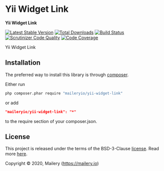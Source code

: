 # Yii Widget Link

**Yii Widget Link**

[![Latest Stable Version](https://poser.pugx.org/maileryio/yii-widget-link/v/stable)](https://packagist.org/packages/maileryio/yii-widget-link)
[![Total Downloads](https://poser.pugx.org/maileryio/yii-widget-link/downloads)](https://packagist.org/packages/maileryio/yii-widget-link)
[![Build Status](https://travis-ci.com/maileryio/yii-widget-link.svg?branch=master)](https://travis-ci.com/maileryio/yii-widget-link)
[![Scrutinizer Code Quality](https://scrutinizer-ci.com/g/maileryio/yii-widget-link/badges/quality-score.png?b=master)](https://scrutinizer-ci.com/g/maileryio/yii-widget-link/?branch=master)
[![Code Coverage](https://scrutinizer-ci.com/g/maileryio/yii-widget-link/badges/coverage.png?b=master)](https://scrutinizer-ci.com/g/maileryio/yii-widget-link/?branch=master)

Yii Widget Link

## Installation

The preferred way to install this library is through [composer](http://getcomposer.org/download/).

Either run

```sh
php composer.phar require "maileryio/yii-widget-link"
```

or add

```json
"maileryio/yii-widget-link": "*"
```

to the require section of your composer.json.

## License

This project is released under the terms of the BSD-3-Clause [license](LICENSE).
Read more [here](http://choosealicense.com/licenses/bsd-3-clause).

Copyright © 2020, Mailery (https://mailery.io)
